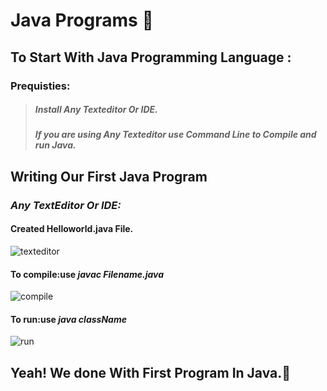 # Java Programs :wave:

## To Start With Java Programming Language :

### Prequisties:
>##### Install Any Texteditor Or IDE.
>##### If you are using Any Texteditor use Command Line to Compile and run Java.

## **Writing Our First Java Program** 

### _**Any TextEditor Or IDE:**_
#### Created Helloworld.java File.
![texteditor](https://user-images.githubusercontent.com/75021117/150136936-c506ebd3-0521-4251-b202-a510019fcca4.png)

#### To compile:use _**javac Filename.java**_
![compile](https://user-images.githubusercontent.com/75021117/150136984-caad55a7-63bb-4d0d-8945-b3258290b93c.png)

#### To run:use _**java className**_
 
![run](https://user-images.githubusercontent.com/75021117/150137001-4b7c8749-5233-4ffc-84c2-0996d1cd5af1.png)

## **Yeah! We done With First Program In Java**.:tada:
